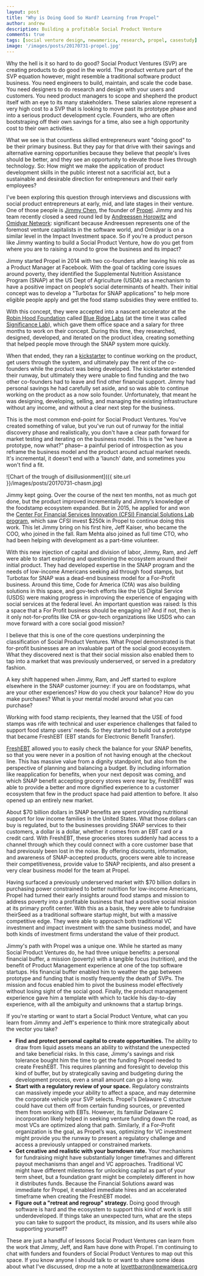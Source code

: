 ```yaml
---
layout: post
title: "Why is Doing Good So Hard? Learning from Propel"
author: andrew
description: Building a profitable Social Product Venture
comments: true
tags: [social venture design, newamerica, research, propel, casestudy]
image: '/images/posts/20170731-propel.jpg'
---
```


Why the hell is it so hard to do good? Social Product Ventures (SVP) are creating products to do good in the world. The product venture part of the SVP equation however, might resemble a traditional software product business. You need engineers to build, maintain, and scale the code base. You need designers to do research and design with your users and customers. You need product managers to scope and shepherd the product itself with an eye to its many stakeholders. These salaries alone represent a very high cost to a SVP that is looking to move past its prototype phase and into a serious product development cycle. Founders, who are often bootstraping off their own savings for a time, also see a high opportunity cost to their own activities.

What we see is that countless skilled entrepreneurs want "doing good" to be their primary business. But they pay for that drive with their savings and alternative earning opportunities because they believe that people's lives should be better, and they see an opportunity to elevate those lives through technology. So: How might we make the application of product development skills in the public interest not a sacrificial act, but a sustainable and desirable direction for entrepreneurs and their early employees?

I've been exploring this question through interviews and discussions with social product entrepreneurs at early, mid, and late stages in their venture. One of those people is [Jimmy Chen](https://www.crunchbase.com/person/jimmy-chen-3#/entity), the founder of [Propel](https://www.joinpropel.com/). Jimmy and his team recently closed a seed round led by [Andreessen Horowitz](https://a16z.com/) and [Omidyar Network](https://www.omidyar.com/): significant because Andreessen represents one of the foremost venture capitalists in the software world, and Omidyar is on a similar level in the Impact Investment space. So if you're a product person like Jimmy wanting to build a Social Product Venture, how do you get from where you are to raising a round to grow the business and its impact?

Jimmy started Propel in 2014 with two co-founders after leaving his role as a Product Manager at Facebook. With the goal of tackling core issues around poverty, they identified the Supplemental Nutrition Assistance Program (SNAP) at the US Dept of Agriculture (USDA) as a mechanism to have a positive impact on people’s social determinants of health. Their initial concept was to develop a "Turbotax for SNAP applications" to help more eligible people apply and get the food stamp subsidies they were entitled to.

With this concept, they were accepted into a nascent accelerator at the [Robin Hood Foundation](https://www.robinhood.org/) called [Blue Ridge Labs](https://labs.robinhood.org/) (at the time it was called [Significance Lab](http://significancelabs.org/)), which gave them office space and a salary for three months to work on their concept. During this time, they researched, designed, developed, and iterated on the product idea, creating something that helped people move through the SNAP system more quickly.

When that ended, they ran a [kickstarter](https://www.kickstarter.com/projects/shellyni/propel-making-the-government-more-user-friendly) to continue working on the product, get users through the system, and ultimately pay the rent of the co-founders while the product was being developed. The kickstarter extended their runway, but ultimately they were unable to find funding and the two other co-founders had to leave and find other financial support. Jimmy had personal savings he had carefully set aside, and so was able to continue working on the product as a now solo founder. Unfortunately, that meant he was designing, developing, selling, and managing the existing infrastructure without any income, and without a clear next step for the business.

This is the most common end-point for Social Product Ventures. You've created something of value, but you've run out of runway for the initial discovery phase and realistically, you don't have a clear path forward for market testing and iterating on the business model. This is the "we have a prototype, now what?" phase– a painful period of introspection as you reframe the business model and the product around actual market needs. It's incremental, it doesn't end with a 'launch' date, and sometimes you won't find a fit.

![Chart of the trough of disillusionment]({{ site.url }}/images/posts/20170731-chasm.jpg)

Jimmy kept going. Over the course of the next ten months, not as much got done, but the product improved incrementally and Jimmy’s knowledge of the foodstamp ecosystem expanded. But in 2015, he applied for and won the [Center For Financial Services Innovation (CFSI) Financial Solutions Lab program](http://finlab.cfsinnovation.com/challenges/2015/propel/), which saw CFSI invest $250k in Propel to continue doing this work. This let Jimmy bring on his first hire, Jeff Kaiser, who became the COO, who joined in the fall. Ram Mehta also joined as full time CTO, who had been helping with development as a part-time volunteer.

With this new injection of capital and division of labor, Jimmy, Ram, and Jeff were able to start exploring and questioning the ecosystem around their initial product. They had developed expertise in the SNAP program and the needs of low-income Americans seeking aid through food stamps, but Turbotax for SNAP was a dead-end business model for a For-Profit business. Around this time, Code for America (CfA) was also building solutions in this space, and gov-tech efforts like the US Digital Service (USDS) were making progress in improving the experience of engaging with social services at the federal level. An important question was raised: Is this a space that a For Profit business should be engaging in? And if not, then is it only not-for-profits like CfA or gov-tech organizations like USDS who can move forward with a core social good mission?

I believe that this is one of the core questions underpinning the classification of Social Product Ventures. What Propel demonstrated is that for-profit businesses are an invaluable part of the social good ecosystem. What they discovered next is that their social mission also enabled them to tap into a market that was previously underserved, or served in a predatory fashion.

A key shift happened when Jimmy, Ram, and Jeff started to explore elsewhere in the SNAP customer journey: if you are on foodstamps, what are your other experiences? How do you check your balance? How do you make purchases? What is your mental model around what you can purchase?

Working with food stamp recipients, they learned that the USE of food stamps was rife with technical and user experience challenges that failed to support food stamp users’ needs. So they started to build out a prototype that became FreshEBT (EBT stands for Electronic Benefit Transfer). 

[FreshEBT](http://www.freshebt.com/) allowed you to easily check the balance for your SNAP benefits, so that you were never in a position of not having enough at the checkout line. This has massive value from a dignity standpoint, but also from the perspective of planning and balancing a budget. By including information like reapplication for benefits, when your next deposit was coming, and which SNAP benefit accepting grocery stores were near by, FreshEBT was able to provide a better and more dignified experience to a customer ecosystem that few in the product space had paid attention to before. It also opened up an entirely new market.

About $70 billion dollars in SNAP benefits are spent providing nutritional support for low income families in the United States. What those dollars can buy is regulated, but to the businesses providing SNAP services to their customers, a dollar is a dollar, whether it comes from an EBT card or a credit card. With FreshEBT, these groceries stores suddenly had access to a channel through which they could connect with a core customer base that had previously been lost in the noise. By offering discounts, information, and awareness of SNAP-accepted products, grocers were able to increase their competitiveness, provide value to SNAP recipients, and also present a very clear business model for the team at Propel.

Having surfaced a previously underserved market with $70 billion dollars in purchasing power constrained to better nutrition for low-income Americans, Propel had turned their early insights around food stamps and mission to address poverty into a profitable business that had a positive social mission at its primary profit center. With this as a basis, they were able to fundraise theirSeed as a traditional software startup might, but with a massive competitive edge. They were able to approach both traditional VC investment and impact investment with the same business model, and have both kinds of investment firms understand the value of their product.

Jimmy's path with Propel was a unique one. While he started as many Social Product Ventures do, he had three unique benefits: a personal financial buffer, a mission (poverty) with a tangible focus (nutrition), and the benefit of Product Management experience at one of the top software startups. His financial buffer enabled him to weather the gap between prototype and funding that is mostly frequently the death of SVPs. The mission and focus enabled him to pivot the business model effectively without losing sight of the social good. Finally, the product management experience gave him a template with which to tackle his day-to-day experience, with all the ambiguity and unknowns that a startup brings.

If you're starting or want to start a Social Product Venture, what can you learn from Jimmy and Jeff's experience to think more strategically about the vector you take?

- **Find and protect personal capital to create opportunities.** The ability to draw from liquid assets means an ability to withstand the unexpected and take beneficial risks. In this case, Jimmy's savings and risk tolerance bought him the time to get the funding Propel needed to create FreshEBT. This requires planning and foresight to develop this kind of buffer, but by strategically saving and budgeting during the development process, even a small amount can go a long way.
- **Start with a regulatory review of your space.** Regulatory constraints can massively impede your ability to affect a space, and may determine the corporate vehicle your SVP selects. Propel's Delaware C structure could have cut them off from certain funding sources, or prevented them from working with EBTs. However, its familiar Delaware C incorporation likely helped in seeking venture funding down the road, as most VCs are optimized along that path. Similarly, if a For-Profit organization is the goal, as Propel’s was, optimizing for VC investment might provide you the runway to present a regulatory challenge and access a previously untapped or constrained markets.
- **Get creative and realistic with your burndown rate.** Your mechanisms for fundraising might have substantially longer timeframes and different payout mechanisms than angel and VC  approaches. Traditional VC might have different milestones for unlocking capital as part of your term sheet, but a foundation grant might be completely different in how it distributes funds. Because the Financial Solutions award was immediate for Propel, it enabled immediate hires and an accelerated timeframe when creating the FreshEBT model.
- **Figure out a "retreat and regroup" strategy.** Doing good through software is hard and the ecosystem to support this kind of work is still underdeveloped. If things take an unexpected turn, what are the steps you can take to support the product, its mission, and its users while also supporting yourself?

These are just a handful of lessons Social Product Ventures can learn from the work that Jimmy, Jeff, and Ram have done with Propel. I'm continuing to chat with funders and founders of Social Product Ventures to map out this space. If you know anyone I should talk to or want to share some ideas about what I've discussed, drop me a note at [lovettbarron@newamerica.org](mailto:lovettbarron@newamerica.org)


